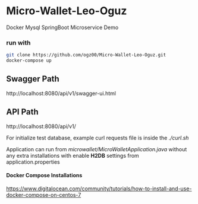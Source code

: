# Micro-Wallet-Leo-Oguz
Docker Mysql SpringBoot Microservice Demo

### run with
```bash
git clone https://github.com/ogz00/Micro-Wallet-Leo-Oguz.git
docker-compose up
```

## Swagger Path
http://localhost:8080/api/v1/swagger-ui.html

## API Path
http://localhost:8080/api/v1/

For initialize test database, example curl requests file is inside the *./curl.sh*

Application can run from *microwallet/MicroWalletApplication.java* without any extra installations with enable **H2DB** settings from application.properties

#### Docker Compose Installations
https://www.digitalocean.com/community/tutorials/how-to-install-and-use-docker-compose-on-centos-7
